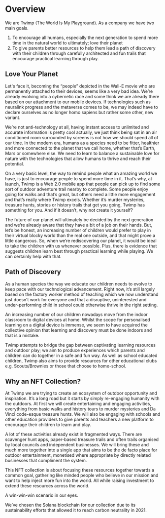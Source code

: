 # Overview

We are Twimp (The World Is My Playground). As a company we have two main goals.

1. To encourage all humans, especially the next generation to spend more time in the natural world to ultimately; love their planet
2. To give parents better resources to help them lead a path of discovery with their children through carefully architected and fun trails that encourage practical learning through play.

## Love Your Planet

Let's face it, becoming the “people” depicted in the Wall-E movie who are permanently attached to their devices, seems like a very bad idea. We’re already evolving into a cybernetic race and some think we are already there based on our attachment to our mobile devices. If technologies such as neuralink progress and the metaverse comes to be, we may indeed have to declare ourselves as no longer homo sapiens but rather some other, new variant.

We’re not anti-technology at all, having instant access to unlimited and accurate information is pretty cool actually, we just think being sat in an air conditioned room surrounded by screens is not how we should spend all of our time. In the modern era, humans as a species need to be fitter, healthier and more connected to the planet that we call home, whether that’s Earth, Mars or somewhere else. We need to learn to balance a sustainable love for nature with the technologies that allow humans to thrive and reach their potential.

On a very basic level, the way to remind people what an amazing world we have, is just to encourage people to spend more time in it. That’s why, at launch, Twimp is a Web 2.0 mobile app that people can pick up to find some sort of outdoor adventure trail nearby to complete. Some people enjoy going for walks and that’s great, but others need a little more engagement and that’s really where Twimp excels. Whether it’s murder mysteries, treasure hunts, stories or history trails that get you going, Twimp has something for you. And if it doesn’t, why not create it yourself?

The future of our planet will ultimately be decided by the next generation and we’re already aware that they have a bit of a job on their hands. But, let’s be honest, an increasing number of children would prefer to play in their virtual blocky world than the real one outside, and that might prove a little dangerous. So, when we’re rediscovering our planet, it would be ideal to take the children with us whenever possible. Plus, there is evidence that suggests children learn best through practical learning while playing. We can certainly help with that.

## Path of Discovery

As a human species the way we educate our children needs to evolve to keep pace with our technological advancement. Right now, it’s still largely based on the factory worker method of teaching which we now understand just doesn’t work for everyone and that a disruptive, uninterested and under-performing child in school could otherwise thrive in the right setting.

An increasing number of our children nowadays move from the indoor classroom to digital devices at home. Whilst the scope for personalised learning on a digital device is immense, we seem to have acquired the collective opinion that learning and discovery must be done indoors and that is a mistake.

Twimp attempts to bridge the gap between captivating learning resources and outdoor play; we aim to produce experiences which parents and children can do together in a safe and fun way. As well as school educated children, Twimp also aims to provide resources for other educational clubs e.g. Scouts/Brownies or those that choose to home-school.

## Why an NFT Collection?

At Twimp we are trying to create an ecosystem of outdoor opportunity and inspiration. It’s a long road but it starts by simply re-engaging humanity with the outdoors. At first we will create entertaining and engaging activities, everything from basic walks and history tours to murder mysteries and Da Vinci code-esque treasure hunts. We will also be engaging with schools and other education providers to give parents and teachers a new platform to encourage their children to learn and play.

A lot of these activities already exist in fragmented ways. There are scavenger hunt apps, paper-based treasure trails and often trails organised by local councils and independent businesses. We will bring these and much more together into a single app that aims to be the de facto place for outdoor entertainment, monetised where appropriate by directly related businesses that compliment the system.

This NFT collection is about focusing these resources together towards a common goal, gathering like minded people who believe in our mission and want to help inject more fun into the world. All while raising investment to extend these resources across the world.

A win-win-win scenario in our eyes.

We’ve chosen the Solana blockchain for our collection due to its sustainability efforts that allowed it to reach carbon neutrality in 2021.
